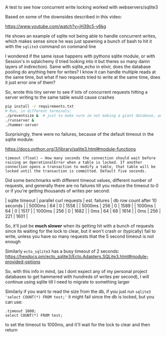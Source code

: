 A test to see how concurrent write locking worked with webservers/sqlite3

Based on some of the downsides described in this video:

<https://www.youtube.com/watch?v=jH39c5-y6kg>

He shows an example of sqlite not being able to handle concurrent writes, which makes sense since he was just spawning a bunch of bash to hit it with the `sqlite3` command on command line

I wondered if the same issue happens with pythons sqlite module, or with Session's in sqlalchemy (I tried looking into it but theres so many damn layers of indirection). Same with sqlite_echo in elixir, does the database pooling do anything here for writes? I know it can handle multiple reads at the same time, but what if two requests tried to write at the same time, does it just error one of them?

So, wrote this tiny server to see if lots of concurrent requests hitting a server writing to the same table would cause crashes

```bash
pip install -r requirements.txt
# Run, in different terminals:
./preventsize &  # just to make sure im not making a giant database, and some debug info
./runserver &
./hammer-server
```

Surprisingly, there were no failures, because of the default timeout in the sqlite module:

<https://docs.python.org/3/library/sqlite3.html#module-functions>

`timeout (float) – How many seconds the connection should wait before raising an OperationalError when a table is locked. If another connection opens a transaction to modify a table, that table will be locked until the transaction is committed. Default five seconds.`

Did some benchmarks with different timeout values, different number of requests, and generally there are no failures till you reduce the timeout to 0 or if you're getting thousands of writes per second:

| sqlite timeout | parallel curl requests | est. failures | db row count after 10 seconds |
| 5000ms | 64 | 0 | 1558 |
| 5000ms | 256 | 0 | 1589 |
| 1000ms | 64 | 0 | 1517 |
| 1000ms | 256 | 0 | 1682 |
| 0ms | 64 | 68 | 1614 |
| 0ms | 256 | 221 | 1601 |

So, it'll just be **much slower** when its getting hit with a bunch of requests since its waiting for the lock to clear, but it won't crash or (typically) fail to write, unless you have so many requests that the 5 second timeout is not enough

Similarly `ecto_sqlite3` has a busy timeout of 2 seconds: <https://hexdocs.pm/ecto_sqlite3/Ecto.Adapters.SQLite3.html#module-provided-options>

So, with this info in mind, (as I dont expect any of my personal project databases to get hammered with hundreds of writes per second), I will continue using sqlite till I need to migrate to something larger

Similarly if you want to read the size from the db, if you just run `sqlite3 'select COUNT(*) FROM test;'` it might fail since the db is locked, but you can use:

```
.timeout 1000;
select COUNT(*) FROM test;
```

to set the timeout to 1000ms, and it'll wait for the lock to clear and then return
